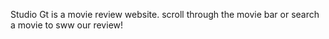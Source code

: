 Studio Gt is a movie review website. scroll through the movie bar or search a movie to sww our review!